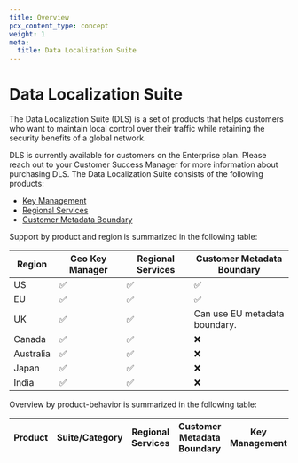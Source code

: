 ```yaml
---
title: Overview
pcx_content_type: concept
weight: 1
meta:
  title: Data Localization Suite
---
```


# Data Localization Suite

The Data Localization Suite (DLS) is a set of products that helps customers who want to maintain local control over their traffic while retaining the security benefits of a global network.

DLS is currently available for customers on the Enterprise plan. Please reach out to your Customer Success Manager for more information about purchasing DLS.
The Data Localization Suite consists of the following products:

- [Key Management](/data-localization/key-management/)
- [Regional Services](/data-localization/regional-services/)
- [Customer Metadata Boundary](/data-localization/metadata-boundary/)

Support by product and region is summarized in the following table:

| Region | Geo Key Manager | Regional Services | Customer Metadata Boundary |
| --- | --- | --- | --- |
| US | &#x2705; | &#x2705; | &#x2705; |
| EU | &#x2705; | &#x2705; | &#x2705; |
| UK | &#x2705; | &#x2705; | Can use EU metadata boundary. |
| Canada | &#x2705; | &#x2705; | &#10060; |
| Australia | &#x2705; | &#x2705; | &#10060; |
| Japan | &#x2705; | &#x2705; | &#10060; |
| India | &#x2705; | &#x2705; | &#10060; |

Overview by product-behavior is summarized in the following table:

| Product | Suite/Category | Regional Services | Customer Metadata Boundary | Key Management |
| --- | --- | --- | --- | --- |